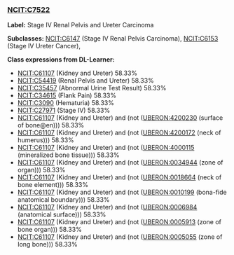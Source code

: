 
### [NCIT:C7522](http://purl.obolibrary.org/obo/NCIT_C7522)
**Label:** Stage IV Renal Pelvis and Ureter Carcinoma

**Subclasses:** [NCIT:C6147](http://purl.obolibrary.org/obo/NCIT_C6147) (Stage IV Renal Pelvis Carcinoma), [NCIT:C6153](http://purl.obolibrary.org/obo/NCIT_C6153) (Stage IV Ureter Cancer), 

**Class expressions from DL-Learner:**

- [NCIT:C61107](http://purl.obolibrary.org/obo/NCIT_C61107) (Kidney and Ureter) 58.33%
- [NCIT:C54419](http://purl.obolibrary.org/obo/NCIT_C54419) (Renal Pelvis and Ureter) 58.33%
- [NCIT:C35457](http://purl.obolibrary.org/obo/NCIT_C35457) (Abnormal Urine Test Result) 58.33%
- [NCIT:C34615](http://purl.obolibrary.org/obo/NCIT_C34615) (Flank Pain) 58.33%
- [NCIT:C3090](http://purl.obolibrary.org/obo/NCIT_C3090) (Hematuria) 58.33%
- [NCIT:C27971](http://purl.obolibrary.org/obo/NCIT_C27971) (Stage IV) 58.33%
- [NCIT:C61107](http://purl.obolibrary.org/obo/NCIT_C61107) (Kidney and Ureter) and (not ([UBERON:4200230](http://purl.obolibrary.org/obo/UBERON_4200230) (surface of bone@en))) 58.33%
- [NCIT:C61107](http://purl.obolibrary.org/obo/NCIT_C61107) (Kidney and Ureter) and (not ([UBERON:4200172](http://purl.obolibrary.org/obo/UBERON_4200172) (neck of humerus))) 58.33%
- [NCIT:C61107](http://purl.obolibrary.org/obo/NCIT_C61107) (Kidney and Ureter) and (not ([UBERON:4000115](http://purl.obolibrary.org/obo/UBERON_4000115) (mineralized bone tissue))) 58.33%
- [NCIT:C61107](http://purl.obolibrary.org/obo/NCIT_C61107) (Kidney and Ureter) and (not ([UBERON:0034944](http://purl.obolibrary.org/obo/UBERON_0034944) (zone of organ))) 58.33%
- [NCIT:C61107](http://purl.obolibrary.org/obo/NCIT_C61107) (Kidney and Ureter) and (not ([UBERON:0018664](http://purl.obolibrary.org/obo/UBERON_0018664) (neck of bone element))) 58.33%
- [NCIT:C61107](http://purl.obolibrary.org/obo/NCIT_C61107) (Kidney and Ureter) and (not ([UBERON:0010199](http://purl.obolibrary.org/obo/UBERON_0010199) (bona-fide anatomical boundary))) 58.33%
- [NCIT:C61107](http://purl.obolibrary.org/obo/NCIT_C61107) (Kidney and Ureter) and (not ([UBERON:0006984](http://purl.obolibrary.org/obo/UBERON_0006984) (anatomical surface))) 58.33%
- [NCIT:C61107](http://purl.obolibrary.org/obo/NCIT_C61107) (Kidney and Ureter) and (not ([UBERON:0005913](http://purl.obolibrary.org/obo/UBERON_0005913) (zone of bone organ))) 58.33%
- [NCIT:C61107](http://purl.obolibrary.org/obo/NCIT_C61107) (Kidney and Ureter) and (not ([UBERON:0005055](http://purl.obolibrary.org/obo/UBERON_0005055) (zone of long bone))) 58.33%



